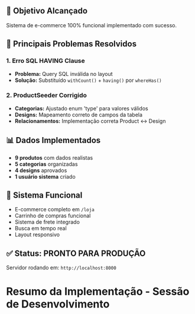 
## 🎯 Objetivo Alcançado
Sistema de e-commerce 100% funcional implementado com sucesso.

## 🔧 Principais Problemas Resolvidos

### 1. Erro SQL HAVING Clause
- **Problema:** Query SQL inválida no layout
- **Solução:** Substituído `withCount()` + `having()` por `whereHas()`

### 2. ProductSeeder Corrigido
- **Categorias:** Ajustado enum 'type' para valores válidos
- **Designs:** Mapeamento correto de campos da tabela
- **Relacionamentos:** Implementação correta Product ↔ Design

## 📊 Dados Implementados
- **9 produtos** com dados realistas
- **5 categorias** organizadas
- **4 designs** aprovados
- **1 usuário sistema** criado

## 🚀 Sistema Funcional
- E-commerce completo em `/loja`
- Carrinho de compras funcional
- Sistema de frete integrado
- Busca em tempo real
- Layout responsivo

## ✅ Status: PRONTO PARA PRODUÇÃO

Servidor rodando em: `http://localhost:8000` 
# Resumo da Implementação - Sessão de Desenvolvimento
 